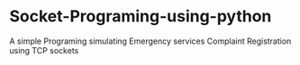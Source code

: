# Socket-Programing-using-python
A simple Programing simulating Emergency services Complaint Registration using TCP sockets
